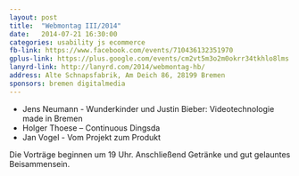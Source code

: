 ```yaml
---
layout: post
title:  "Webmontag III/2014"
date:   2014-07-21 16:30:00
categories: usability js ecommerce
fb-link: https://www.facebook.com/events/710436132351970
gplus-link: https://plus.google.com/events/cm2vt5m3o2m0okrr34tkhlo8lms
lanyrd-link: http://lanyrd.com/2014/webmontag-hb/
address: Alte Schnapsfabrik, Am Deich 86, 28199 Bremen
sponsors: bremen digitalmedia
---
```


* Jens Neumann - Wunderkinder und Justin Bieber: Videotechnologie made in Bremen
* Holger Thoese – Continuous Dingsda
* Jan Vogel - Vom Projekt zum Produkt

Die Vorträge beginnen um 19 Uhr. Anschließend Getränke und gut gelauntes Beisammensein.